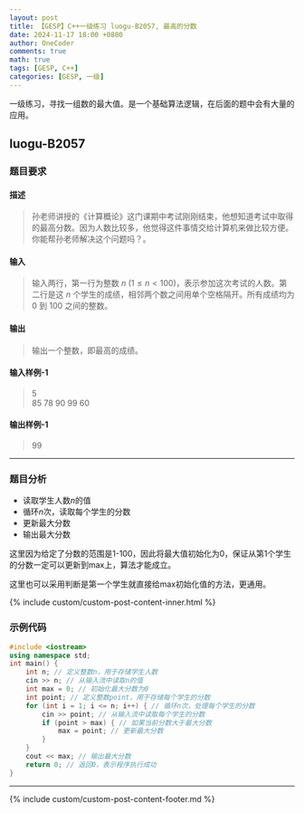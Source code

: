 ```yaml
---
layout: post
title: 【GESP】C++一级练习 luogu-B2057, 最高的分数
date: 2024-11-17 18:00 +0800
author: OneCoder
comments: true
math: true
tags: [GESP, C++]
categories: [GESP, 一级]
---
```

一级练习，寻找一组数的最大值。是一个基础算法逻辑，在后面的题中会有大量的应用。

<!--more-->

## luogu-B2057

### 题目要求

#### 描述

>孙老师讲授的《计算概论》这门课期中考试刚刚结束，他想知道考试中取得的最高分数。因为人数比较多，他觉得这件事情交给计算机来做比较方便。你能帮孙老师解决这个问题吗？。

#### 输入

>输入两行，第一行为整数 $n$ ($1\le n<100$)，表示参加这次考试的人数。第二行是这 $n$ 个学生的成绩，相邻两个数之间用单个空格隔开。所有成绩均为 $0$ 到 $100$ 之间的整数。

#### 输出

>输出一个整数，即最高的成绩。

#### 输入样例-1

>5  
>85 78 90 99 60

#### 输出样例-1

>99

---

### 题目分析

- 读取学生人数$n$的值
- 循环$n$次，读取每个学生的分数
- 更新最大分数
- 输出最大分数

这里因为给定了分数的范围是1-100，因此将最大值初始化为0，保证从第1个学生的分数一定可以更新到max上，算法才能成立。

这里也可以采用判断是第一个学生就直接给max初始化值的方法，更通用。

{% include custom/custom-post-content-inner.html %}

### 示例代码

```cpp
#include <iostream>
using namespace std;
int main() {
    int n; // 定义整数n，用于存储学生人数
    cin >> n; // 从输入流中读取n的值
    int max = 0; // 初始化最大分数为0
    int point; // 定义整数point，用于存储每个学生的分数
    for (int i = 1; i <= n; i++) { // 循环n次，处理每个学生的分数
        cin >> point; // 从输入流中读取每个学生的分数
        if (point > max) { // 如果当前分数大于最大分数
            max = point; // 更新最大分数
        }
    }
    cout << max; // 输出最大分数
    return 0; // 返回0，表示程序执行成功
}
```

---

{% include custom/custom-post-content-footer.md %}
